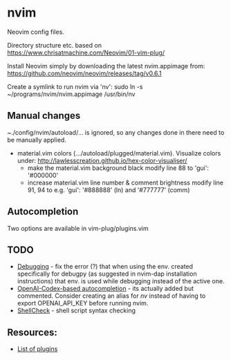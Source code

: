 # nvim
Neovim config files.

Directory structure etc. based on https://www.chrisatmachine.com/Neovim/01-vim-plug/

Install Neovim simply by downloading the latest nvim.appimage from:
https://github.com/neovim/neovim/releases/tag/v0.6.1

Create a symlink to run nvim via 'nv':
sudo ln -s ~/programs/nvim/nvim.appimage /usr/bin/nv

## Manual changes
~./config/nvim/autoload/... is ignored, so any changes done in there need to be manually applied.

- material.vim colors (.../autoload/plugged/material.vim). Visualize colors under: http://lawlesscreation.github.io/hex-color-visualiser/
  - make the material.vim background black
    modify line 88 to 'gui': '#000000'
  - increase material.vim line number & comment brightness
    modify line 91, 94 to e.g. 'gui': '#888888' (ln) and '#777777' (comm)


## Autocompletion
Two options are available in vim-plug/plugins.vim


## TODO
- [Debugging](https://github.com/mfussenegger/nvim-dap) - fix the error (?) that when using the env. created specifically for debugpy (as suggested in nvim-dap installation instructions) that env. is used while debugging instead of the active one.
- [OpenAI-Codex-based autocompletion](https://github.com/jameshiew/nvim-magic) - its actually added but commented. Consider creating an alias for *nv* instead of having to export OPENAI_API_KEY before running nvim.
- [ShellCheck](https://github.com/koalaman/shellcheck) - shell script syntax checking


## Resources:
- [List of plugins](https://github.com/rockerBOO/awesome-neovim#preconfigured-configurations)
